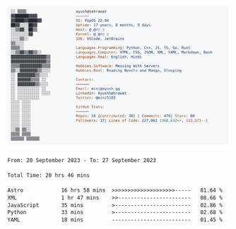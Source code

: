 <a href="https://github.com/AyushSehrawat/AyushSehrawat">
  <picture>
    <source media="(prefers-color-scheme: dark)" srcset="https://raw.githubusercontent.com/AyushSehrawat/AyushSehrawat/main/dark_mode.svg">
    <img alt="Andrew Grant's GitHub Profile README" src="https://raw.githubusercontent.com/AyushSehrawat/AyushSehrawat/main/light_mode.svg">
  </picture>
</a>

<!--START_SECTION:waka-->

```txt
From: 20 September 2023 - To: 27 September 2023

Total Time: 20 hrs 46 mins

Astro            16 hrs 58 mins  >>>>>>>>>>>>>>>>>>>>-----   81.64 %
XML              1 hr 47 mins    >>-----------------------   08.66 %
JavaScript       35 mins         >------------------------   02.86 %
Python           33 mins         >------------------------   02.68 %
YAML             18 mins         -------------------------   01.45 %
```

<!--END_SECTION:waka-->
